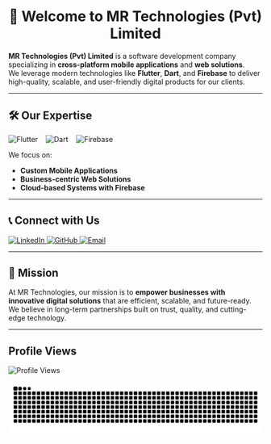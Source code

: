 <h1 align="center">👋 Welcome to MR Technologies (Pvt) Limited</h1>

**MR Technologies (Pvt) Limited** is a software development company specializing in **cross-platform mobile applications** and **web solutions**.  
We leverage modern technologies like **Flutter**, **Dart**, and **Firebase** to deliver high-quality, scalable, and user-friendly digital products for our clients.

---

## 🛠️ Our Expertise

<p align="left">
  <img src="https://encrypted-tbn0.gstatic.com/images?q=tbn:ANd9GcRFzhsnlVVQ1PCnMjdoBqFtQJILUpyPKVEGqg&s" height="40" alt="Flutter" />
  <img width="8" />
  <img src="https://encrypted-tbn0.gstatic.com/images?q=tbn:ANd9GcSOZdMC_FB3iUt9yQZujx9L8Etp5FdbP75UJQ&s" height="40" alt="Dart" />
  <img width="8" />
  <img src="https://encrypted-tbn0.gstatic.com/images?q=tbn:ANd9GcQK7nnk9mPQ8UGkkTMiog5io4dAs5aMrfSAhA&s" height="40" alt="Firebase" />
</p>

We focus on:
- **Custom Mobile Applications**  
- **Business-centric Web Solutions**  
- **Cloud-based Systems with Firebase**  

---

## 📞 Connect with Us

<p>
  <a href="https://www.linkedin.com/company/mr-technologies-pvt-limited/" target="_blank" >
    <img src="https://img.shields.io/badge/LinkedIn-blue?style=for-the-badge&logo=linkedin" alt="LinkedIn" />
  </a>
  <a href="https://github.com/MR-Technologies-pvt-limited" target="_blank">
    <img src="https://img.shields.io/badge/GitHub-black?style=for-the-badge&logo=github" alt="GitHub" />
  </a>
  <a href="mailto:info@mrtechnologies.com" target="_blank">
    <img src="https://img.shields.io/badge/Email-red?style=for-the-badge&logo=gmail" alt="Email"  />
  </a>
</p>

---


## 🚀 Mission

At MR Technologies, our mission is to **empower businesses with innovative digital solutions** that are efficient, scalable, and future-ready.  
We believe in long-term partnerships built on trust, quality, and cutting-edge technology.

---

## Profile Views

<p align="left">
  <img src="https://komarev.com/ghpvc/?username=Waqas-Khan&color=blue" alt="Profile Views" />
</p>

<picture>
  <source media="(prefers-color-scheme: dark)" srcset="https://raw.githubusercontent.com/Waqas-Khan-CodeCanvas/Waqas-Khan-CodeCanvas/output/github-snake-dark.svg" />
  <source media="(prefers-color-scheme: light)" srcset="https://raw.githubusercontent.com/Waqas-Khan-CodeCanvas/Waqas-Khan-CodeCanvas/output/github-snake.svg" />
  <img alt="github-snake" src="https://raw.githubusercontent.com/Waqas-Khan-CodeCanvas/Waqas-Khan-CodeCanvas/output/github-snake.svg" />
</picture>
